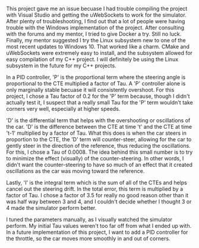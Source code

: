 This project gave me an issue becuase I had trouble compiling the project with Visual Studio and getting the uWebSockets to work for the simulator. After plenty of troubleshooting, I find out that a lot of people were having trouble with the Windows implementation of the project. After consulting with the forums and my mentor, I tried to give Docker a try. Still no luck. Finally, my mentor suggested I try the Linux subsystem new to one of the most recent updates to Windows 10. That worked like a charm. CMake and uWebSockets were extremely easy to install, and the subsystem allowed for easy compilation of my C++ project. I will definitely be using the Linux subsystem in the future for my C++ projects.

In a PID controller, 'P' is the proportional term where the steering angle is proportional to the CTE multiplied a factor of Tau. A 'P' controller alone is only marginally stable becuase it will consistently overshoot. For this project, I chose a Tau factor of 0.2 for the 'P' term because, though I didn't actually test it, I suspect that a really small Tau for the 'P' term wouldn't take corners very well, especially at higher speeds.

'D' is the differential term that helps with the overshooting or oscillations of the car. 'D' is the difference between the CTE at time 't' and the CTE at time 't-1' multiplied by a factor of Tau. What this does is when the car steers in proportion to the CTE, the 'D' term will counter-steer, allowing for the car to gently steer in the direction of the reference, thus reducing the oscillations. For this, I chose a Tau of 0.0008. The idea behind this small number is to try to minimize the effect (visually) of the counter-steering. In other words, I didn't want the counter-steering to have so much of an effect that it created oscillations as the car was moving toward the reference.

Lastly, 'I' is the integral term which is the sum of all of the CTEs and helps cancel out the steering drift. In the total error, this term is multiplied by a factor of Tau. I chose a factor of 3.5 for really no good reason other than it was half way between 3 and 4, and I couldn't decide whether I thought 3 or 4 made the simulator perform better.

I tuned the parameters manually, as I visually watched the simulator perform. My initial Tau values weren't too far off from what I ended up with. In a future implementation of this project, I want to add a PID controller for the throttle, so the car moves more smoothly in and out of corners.
